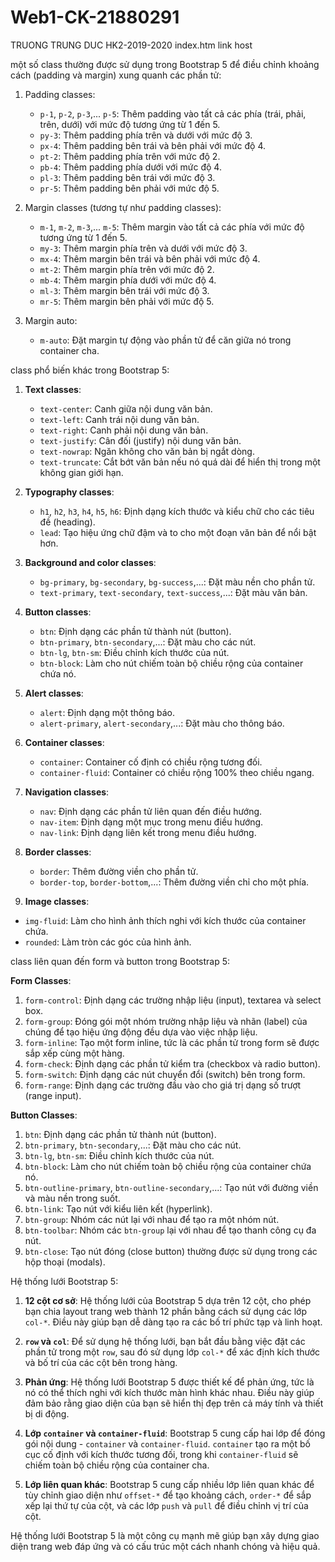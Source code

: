 # Web1-CK-21880291
TRUONG TRUNG DUC
HK2-2019-2020
index.htm
link host

một số class thường được sử dụng trong Bootstrap 5 để điều chỉnh khoảng cách (padding và margin) xung quanh các phần tử:

1. Padding classes:
   - `p-1`, `p-2`, `p-3`,... `p-5`: Thêm padding vào tất cả các phía (trái, phải, trên, dưới) với mức độ tương ứng từ 1 đến 5.
   - `py-3`: Thêm padding phía trên và dưới với mức độ 3.
   - `px-4`: Thêm padding bên trái và bên phải với mức độ 4.
   - `pt-2`: Thêm padding phía trên với mức độ 2.
   - `pb-4`: Thêm padding phía dưới với mức độ 4.
   - `pl-3`: Thêm padding bên trái với mức độ 3.
   - `pr-5`: Thêm padding bên phải với mức độ 5.

2. Margin classes (tương tự như padding classes):
   - `m-1`, `m-2`, `m-3`,... `m-5`: Thêm margin vào tất cả các phía với mức độ tương ứng từ 1 đến 5.
   - `my-3`: Thêm margin phía trên và dưới với mức độ 3.
   - `mx-4`: Thêm margin bên trái và bên phải với mức độ 4.
   - `mt-2`: Thêm margin phía trên với mức độ 2.
   - `mb-4`: Thêm margin phía dưới với mức độ 4.
   - `ml-3`: Thêm margin bên trái với mức độ 3.
   - `mr-5`: Thêm margin bên phải với mức độ 5.

3. Margin auto:
   - `m-auto`: Đặt margin tự động vào phần tử để căn giữa nó trong container cha.

class phổ biến khác trong Bootstrap 5:

1. **Text classes**:
   - `text-center`: Canh giữa nội dung văn bản.
   - `text-left`: Canh trái nội dung văn bản.
   - `text-right`: Canh phải nội dung văn bản.
   - `text-justify`: Cân đối (justify) nội dung văn bản.
   - `text-nowrap`: Ngăn không cho văn bản bị ngắt dòng.
   - `text-truncate`: Cắt bớt văn bản nếu nó quá dài để hiển thị trong một không gian giới hạn.

2. **Typography classes**:
   - `h1`, `h2`, `h3`, `h4`, `h5`, `h6`: Định dạng kích thước và kiểu chữ cho các tiêu đề (heading).
   - `lead`: Tạo hiệu ứng chữ đậm và to cho một đoạn văn bản để nổi bật hơn.

3. **Background and color classes**:
   - `bg-primary`, `bg-secondary`, `bg-success`,...: Đặt màu nền cho phần tử.
   - `text-primary`, `text-secondary`, `text-success`,...: Đặt màu văn bản.

4. **Button classes**:
   - `btn`: Định dạng các phần tử thành nút (button).
   - `btn-primary`, `btn-secondary`,...: Đặt màu cho các nút.
   - `btn-lg`, `btn-sm`: Điều chỉnh kích thước của nút.
   - `btn-block`: Làm cho nút chiếm toàn bộ chiều rộng của container chứa nó.

5. **Alert classes**:
   - `alert`: Định dạng một thông báo.
   - `alert-primary`, `alert-secondary`,...: Đặt màu cho thông báo.

6. **Container classes**:
   - `container`: Container cố định có chiều rộng tương đối.
   - `container-fluid`: Container có chiều rộng 100% theo chiều ngang.

7. **Navigation classes**:
   - `nav`: Định dạng các phần tử liên quan đến điều hướng.
   - `nav-item`: Định dạng một mục trong menu điều hướng.
   - `nav-link`: Định dạng liên kết trong menu điều hướng.

9. **Border classes**:
   - `border`: Thêm đường viền cho phần tử.
   - `border-top`, `border-bottom`,...: Thêm đường viền chỉ cho một phía.

10. **Image classes**:
   - `img-fluid`: Làm cho hình ảnh thích nghi với kích thước của container chứa.
   - `rounded`: Làm tròn các góc của hình ảnh.

class liên quan đến form và button trong Bootstrap 5:

**Form Classes**:

1. `form-control`: Định dạng các trường nhập liệu (input), textarea và select box.
2. `form-group`: Đóng gói một nhóm trường nhập liệu và nhãn (label) của chúng để tạo hiệu ứng động đều dựa vào việc nhập liệu.
3. `form-inline`: Tạo một form inline, tức là các phần tử trong form sẽ được sắp xếp cùng một hàng.
4. `form-check`: Định dạng các phần tử kiểm tra (checkbox và radio button).
5. `form-switch`: Định dạng các nút chuyển đổi (switch) bên trong form.
6. `form-range`: Định dạng các trường đầu vào cho giá trị dạng số trượt (range input).

**Button Classes**:

1. `btn`: Định dạng các phần tử thành nút (button).
2. `btn-primary`, `btn-secondary`,...: Đặt màu cho các nút.
3. `btn-lg`, `btn-sm`: Điều chỉnh kích thước của nút.
4. `btn-block`: Làm cho nút chiếm toàn bộ chiều rộng của container chứa nó.
5. `btn-outline-primary`, `btn-outline-secondary`,...: Tạo nút với đường viền và màu nền trong suốt.
6. `btn-link`: Tạo nút với kiểu liên kết (hyperlink).
7. `btn-group`: Nhóm các nút lại với nhau để tạo ra một nhóm nút.
8. `btn-toolbar`: Nhóm các `btn-group` lại với nhau để tạo thanh công cụ đa nút.
9. `btn-close`: Tạo nút đóng (close button) thường được sử dụng trong các hộp thoại (modals).

Hệ thống lưới Bootstrap 5:

1. **12 cột cơ sở**: Hệ thống lưới của Bootstrap 5 dựa trên 12 cột, cho phép bạn chia layout trang web thành 12 phần bằng cách sử dụng các lớp `col-*`. Điều này giúp bạn dễ dàng tạo ra các bố trí phức tạp và linh hoạt.

2. **`row` và `col`**: Để sử dụng hệ thống lưới, bạn bắt đầu bằng việc đặt các phần tử trong một `row`, sau đó sử dụng lớp `col-*` để xác định kích thước và bố trí của các cột bên trong hàng.

3. **Phản ứng**: Hệ thống lưới Bootstrap 5 được thiết kế để phản ứng, tức là nó có thể thích nghi với kích thước màn hình khác nhau. Điều này giúp đảm bảo rằng giao diện của bạn sẽ hiển thị đẹp trên cả máy tính và thiết bị di động.

4. **Lớp `container` và `container-fluid`**: Bootstrap 5 cung cấp hai lớp để đóng gói nội dung - `container` và `container-fluid`. `container` tạo ra một bố cục cố định với kích thước tương đối, trong khi `container-fluid` sẽ chiếm toàn bộ chiều rộng của container cha.

5. **Lớp liên quan khác**: Bootstrap 5 cung cấp nhiều lớp liên quan khác để tùy chỉnh giao diện như `offset-*` để tạo khoảng cách, `order-*` để sắp xếp lại thứ tự của cột, và các lớp `push` và `pull` để điều chỉnh vị trí của cột.

Hệ thống lưới Bootstrap 5 là một công cụ mạnh mẽ giúp bạn xây dựng giao diện trang web đáp ứng và có cấu trúc một cách nhanh chóng và hiệu quả.

